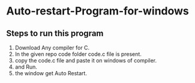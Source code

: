 # Auto-restart-Program-for-windows
## Steps to run this program ##
1. Download Any compiler for C.
2. In the given repo code folder code.c file is present.
3. copy the code.c file and paste it on windows of compiler.
4. and Run.
5. the window get Auto Restart.
